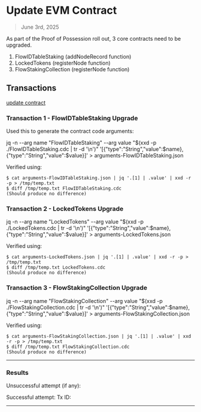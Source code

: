 # Update EVM Contract

> June 3rd, 2025

As part of the Proof of Possession roll out, 3 core contracts need to be upgraded.
1. FlowIDTableStaking (addNodeRecord function)
2. LockedTokens (registerNode function)
3. FlowStakingCollection (registerNode function)

## Transactions

[update contract](../../../../transactions/update-contract)

### Transaction 1 - FlowIDTableStaking Upgrade

Used this to generate the contract code arguments:

jq -n --arg name "FlowIDTableStaking" --arg value "$(xxd -p ./FlowIDTableStaking.cdc  | tr -d '\n')" '[{"type":"String","value":$name},{"type":"String","value":$value}]' > arguments-FlowIDTableStaking.json

Verified using:
```
$ cat arguments-FlowIDTableStaking.json | jq '.[1] | .value' | xxd -r -p > /tmp/temp.txt
$ diff /tmp/temp.txt FlowIDTableStaking.cdc
(Should produce no difference)
```

### Transaction 2 - LockedTokens Upgrade

jq -n --arg name "LockedTokens" --arg value "$(xxd -p ./LockedTokens.cdc  | tr -d '\n')" '[{"type":"String","value":$name},{"type":"String","value":$value}]' > arguments-LockedTokens.json

Verified using:
```
$ cat arguments-LockedTokens.json | jq '.[1] | .value' | xxd -r -p > /tmp/temp.txt
$ diff /tmp/temp.txt LockedTokens.cdc
(Should produce no difference)
```

### Transaction 3 - FlowStakingCollection Upgrade

jq -n --arg name "FlowStakingCollection" --arg value "$(xxd -p ./FlowStakingCollection.cdc  | tr -d '\n')" '[{"type":"String","value":$name},{"type":"String","value":$value}]' > arguments-FlowStakingCollection.json

Verified using:
```
$ cat arguments-FlowStakingCollection.json | jq '.[1] | .value' | xxd -r -p > /tmp/temp.txt
$ diff /tmp/temp.txt FlowStakingCollection.cdc
(Should produce no difference)
```

___

### Results

Unsuccessful attempt (if any): 

Successful attempt: Tx ID:

___


